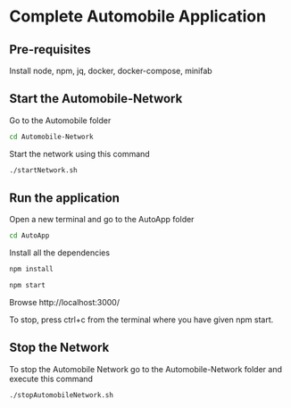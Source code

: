 # Complete Automobile Application

## Pre-requisites

Install node, npm, jq, docker, docker-compose, minifab

## Start the Automobile-Network

Go to the Automobile folder

```bash
cd Automobile-Network
```

Start the network using this command

```bash
./startNetwork.sh
```

## Run the application

Open a new terminal and go to the AutoApp folder


```bash
cd AutoApp
```

Install all the dependencies

```bash
npm install
```

```bash
npm start
```

Browse http://localhost:3000/

To stop, press ctrl+c from the terminal where you have given npm start.

## Stop the Network

To stop the Automobile Network go to the Automobile-Network folder and execute this command


```bash
./stopAutomobileNetwork.sh
```